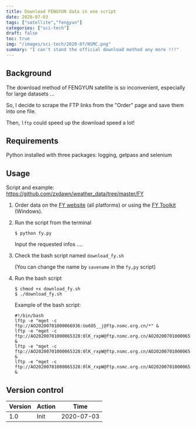 ```yaml
---
title: Download FENGYUN data in one script
date: 2020-07-03
tags: ["satellite","fengyun"]
categories: ["sci-tech"]
draft: false
toc: true
img: "/images/sci-tech/2020-07/NSMC.png"
summary: "I can't stand the official download method any more !!!"
---
```


## Background

The download method of FENGYUN satellite is so inconvenient, especially for large datasets ...

So, I decide to scrape the FTP links from the "Order" page and save them into one file.

Then, `lftp` could speed up the download speed a lot!

## Requirements

Python installed with three packages: logging, getpass and selenium

## Usage

Script and example: <https://github.com/zxdawn/weather_data/tree/master/FY>

1. Order data on the [FY website](http://satellite.nsmc.org.cn/portalsite/default.aspx) (all platforms) or using the [FY Toolkit](http://fy4.nsmc.org.cn/nsmc/en/data/pcclient.html) (Windows).

2. Run the script from the terminal

   ```
   $ python fy.py
   ```

   Input the requested infos ....

3. Check the bash script named `download_fy.sh`

   (You can change the name by `savename` in the `fy,py` script)

4. Run the bash script

   ```
   $ chmod +x download_fy.sh
   $ ./download_fy.sh
   ```

   Example of the bash script:

   ```
   #!/bin/bash
   lftp -e "mget -c ftp://AO20200701000066936:Uo6O5__j@ftp.nsmc.org.cn/*" &
   lftp -e "mget -c ftp://AO20200701000065328:0lK_rxpW@ftp.nsmc.org.cn/AO202007010000653280001/*" &
   lftp -e "mget -c ftp://AO20200701000065328:0lK_rxpW@ftp.nsmc.org.cn/AO202007010000653280002/*" &
   lftp -e "mget -c ftp://AO20200701000065328:0lK_rxpW@ftp.nsmc.org.cn/AO202007010000653280003/*" &
   ```

## Version control

| Version | Action | Time       |
| ------- | ------ | ---------- |
| 1.0     | Init   | 2020-07-03 |